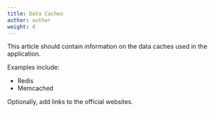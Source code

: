 ```yaml
---
title: Data Caches
author: author
weight: 4
---
```


This article should contain information on the data caches used in the application.

Examples include:

* Redis
* Memcached

Optionally, add links to the official websites.
